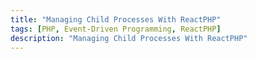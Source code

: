 ```yaml
---
title: "Managing Child Processes With ReactPHP"
tags: [PHP, Event-Driven Programming, ReactPHP]
description: "Managing Child Processes With ReactPHP"
---
```


